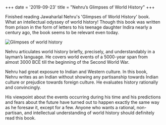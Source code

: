 +++
date = '2019-09-23'
title = "Nehru’s Glimpses of World History"
+++

Finished reading Jawaharlal Nehru's 'Glimpses of World History' book. What an intellectual odyssey of world history! Though this book was written from prison in the form of letters to his teenage daughter Indira nearly a century ago, the book seems to be relevant even today.

![Glimpses of world history](/static/images/f26dce45-dd79-41d0-9b7b-5ec12a32c04b.jpeg)

Nehru articulates world history briefly, precisely, and understandably in a layman’s language. He covers world events of a 5000-year span from almost 3000 BCE till the beginning of the Second World War. 

Nehru had great exposure to Indian and Western culture. In this book, Nehru writes as an Indian without showing any partisanship towards Indian culture or prejudice towards foreign culture. He evaluates history rationally and convincingly. 

His viewpoint about the events occurring during his time and his predictions and fears about the future have turned out to happen exactly the same way as he foresaw it, except for a few. Anyone who wants a rational, non-partisan, and intellectual understanding of world history should definitely read this book.
